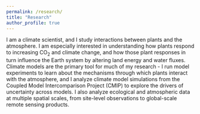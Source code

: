 ```yaml
---
permalink: /research/
title: "Research"
author_profile: true
---
```


I am a climate scientist, and I study interactions between plants and the atmosphere. I am especially interested in understanding how plants respond to increasing CO<sub>2</sub> and climate change, and how those plant responses in turn influence the Earth system by altering land energy and water fluxes. Climate models are the primary tool for much of my research - I run model experiments to learn about the mechanisms through which plants interact with the atmosphere, and I analyze climate model simulations from the Coupled Model Intercomparison Project (CMIP) to explore the drivers of uncertainty across models. I also analyze ecological and atmospheric data at multiple spatial scales, from site-level observations to global-scale remote sensing products.


